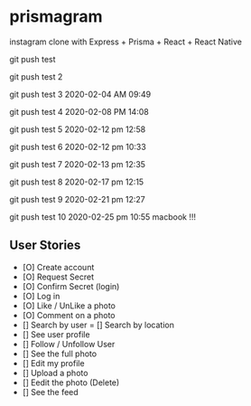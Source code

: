 # prismagram
instagram clone with Express + Prisma + React + React Native

git push test

git push test 2 

git push test 3 2020-02-04 AM 09:49

git push test 4 2020-02-08 PM 14:08

git push test 5 2020-02-12 pm 12:58

git push test 6 2020-02-12 pm 10:33

git push test 7 2020-02-13 pm 12:35

git push test 8 2020-02-17 pm 12:15

git push test 9 2020-02-21 pm 12:27

git push test 10 2020-02-25 pm 10:55 macbook !!!

## User Stories

- [O] Create account
- [O] Request Secret
- [O] Confirm Secret (login)
- [O] Log in
- [O] Like / UnLike a photo
- [O] Comment on a photo
- [] Search by user
= [] Search by location
- [] See user profile
- [] Follow / Unfollow User
- [] See the full photo
- [] Edit my profile
- [] Upload a photo
- [] Eedit the photo (Delete)
- [] See the feed